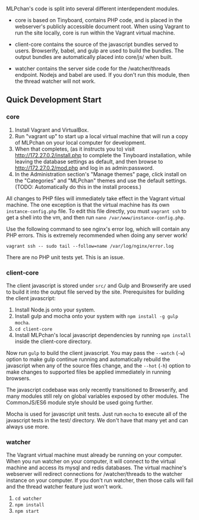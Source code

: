 MLPchan's code is split into several different interdependent modules.

* core is based on Tinyboard, contains PHP code, and is placed in the
  webserver's publicly accessible document root. When using Vagrant to run the
  site locally, core is run within the Vagrant virtual machine.

* client-core contains the source of the javascript bundles served to users.
  Browserify, babel, and gulp are used to build the bundles. The output bundles
  are automatically placed into core/js/ when built.

* watcher contains the server side code for the /watcher/threads endpoint.
  Nodejs and babel are used. If you don't run this module, then the thread
  watcher will not work.

## Quick Development Start

### core

1. Install Vagrant and VirtualBox.
2. Run "vagrant up" to start up a local virtual machine that will run a copy of
 MLPchan on your local computer for development.
3. When that completes, (as it instructs you to) visit
 http://172.27.0.2/install.php to complete the Tinyboard installation,
 while leaving the database settings as default, and then browse to
 http://172.27.0.2/mod.php and log in as admin:password.
4. In the Administration section's "Manage themes" page, click install on the
 "Categories" and "MLPchan" themes and use the default settings. (TODO:
 Automatically do this in the install process.)

All changes to PHP files will immediately take effect in the Vagrant virtual
machine. The one exception is that the virtual machine has its own
`instance-config.php` file. To edit this file directly, you must `vagrant ssh`
to get a shell into the vm, and then run `nano /var/www/instance-config.php`.

Use the following command to see nginx's error log, which will contain
any PHP errors. This is extremely recommended when doing any server work!

    vagrant ssh -- sudo tail --follow=name /var/log/nginx/error.log

There are no PHP unit tests yet. This is an issue.

### client-core

The client javascript is stored under `src/` and Gulp and Browserify are used to
build it into the output file served by the site. Prerequisites for building the
client javascript:

1. Install Node.js onto your system.
2. Install gulp and mocha onto your system with `npm install -g gulp mocha`.
3. `cd client-core`
4. Install MLPchan's local javascript dependencies by running `npm install`
 inside the client-core directory.

Now run `gulp` to build the client javascript. You may pass the `--watch` (`-w`)
option to make gulp continue running and automatically rebuild the javascript
when any of the source files change, and the `--hot` (`-h`) option to make
changes to supported files be applied immediately in running browsers.

The javascript codebase was only recently transitioned to Browserify, and many
modules still rely on global variables exposed by other modules. The
CommonJS/ES6 module style should be used going further.

Mocha is used for javascript unit tests. Just run `mocha` to execute all of the
javascript tests in the test/ directory. We don't have that many yet and can
always use more.

### watcher

The Vagrant virtual machine must already be running on your computer. When you
run watcher on your computer, it will connect to the virtual machine and access
its mysql and redis databases. The virtual machine's webserver will redirect
connections for /watcher/threads to the watcher instance on your computer. If
you don't run watcher, then those calls will fail and the thread watcher
feature just won't work.

1. `cd watcher`
2. `npm install`
3. `npm start`
